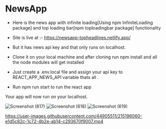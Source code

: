# NewsApp
* Here is the news app with infinite loading[Using npm InfiniteLoading package] and top loading bar[npm toploadingbar package] functionality

* Site is live at :- https://newsapp-topheadlines.netlify.app/

* But it has news api key and that only runs on localhost.

* Clone it on your local machine and after cloning run npm install and all the node modules will get installed

* Just create a .env.local file and assign your api key to REACT_APP_NEWS_API variable thats all .

* Run npm run start to run the react app



Your app will now run on your localhost.


![Screenshot (617)](https://user-images.githubusercontent.com/44905511/215193116-a0cdac54-677e-4dd4-820a-14b17ffd04b0.png)
![Screenshot (618)](https://user-images.githubusercontent.com/44905511/215193125-57e20061-88f8-4d93-a6ae-7cb098e41291.png)
![Screenshot (619)](https://user-images.githubusercontent.com/44905511/215193134-9d8090db-b8dd-4d31-bee4-e48a9da85201.png)


https://user-images.githubusercontent.com/44905511/215196060-e1d5c82c-1c72-4b2e-ab14-c293670f9007.mp4

